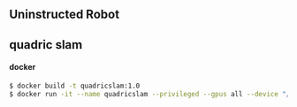 ## Uninstructed Robot

## quadric slam

#### docker 
```bash
$ docker build -t quadricslam:1.0
$ docker run -it --name quadricslam --privileged --gpus all --device "/dev:/dev"  quadricslam:1.0 /bin/bash


```